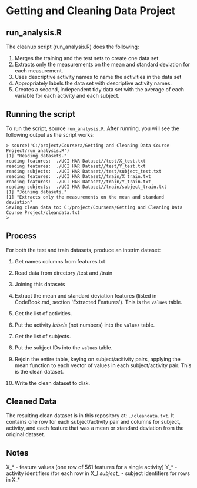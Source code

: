 # Getting and Cleaning Data Project

## run_analysis.R

The cleanup script (run_analysis.R) does the following:

1. Merges the training and the test sets to create one data set.
2. Extracts only the measurements on the mean and standard deviation for each measurement. 
3. Uses descriptive activity names to name the activities in the data set
4. Appropriately labels the data set with descriptive activity names. 
5. Creates a second, independent tidy data set with the average of each variable for each activity and each subject. 

## Running the script

To run the script, source `run_analysis.R`. After running, you will see the following output as the script works:

```
> source('C:/project/Coursera/Getting and Cleaning Data Course Project/run_analysis.R')
[1] "Reading datasets."
reading features:  ./UCI HAR Dataset//test/X_test.txt 
reading features:  ./UCI HAR Dataset//test/Y_test.txt 
reading subjects:  ./UCI HAR Dataset//test/subject_test.txt 
reading features:  ./UCI HAR Dataset//train/X_train.txt 
reading features:  ./UCI HAR Dataset//train/Y_train.txt 
reading subjects:  ./UCI HAR Dataset//train/subject_train.txt 
[1] "Joining datasets."
[1] "Extracts only the measurements on the mean and standard deviation"
Saving clean data to: C:/project/Coursera/Getting and Cleaning Data Course Project/cleandata.txt 
> 
```

## Process

For both the test and train datasets, produce an interim dataset:
 1. Get names columns from features.txt

 2. Read data from directory /test and /train

 3. Joining this datasets

 4. Extract the mean and standard deviation features (listed in CodeBook.md, section 'Extracted Features'). This is the `values` table.

 5. Get the list of activities.

 6. Put the activity *labels* (not numbers) into the `values` table.

 7. Get the list of subjects.

 8. Put the subject IDs into the `values` table.

 9. Rejoin the entire table, keying on subject/acitivity pairs, applying the mean function to each vector of values in each subject/activity pair. This is the clean dataset.

 10. Write the clean dataset to disk.

## Cleaned Data

The resulting clean dataset is in this repository at: `./cleandata.txt`. It contains one row for each subject/activity pair and columns for subject, activity, and each feature that was a mean or standard deviation from the original dataset.

## Notes

X_* - feature values (one row of 561 features for a single activity)
Y_* - activity identifiers (for each row in X_*)
subject_* - subject identifiers for rows in X_*